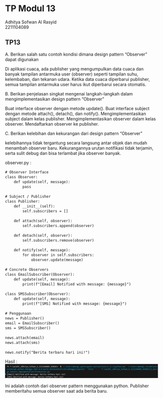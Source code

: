 
# TP Modul 13

Adhitya Sofwan Al Rasyid <br>
2211104089

## TP13

A. Berikan salah satu contoh kondisi dimana design pattern “Observer” dapat digunakan

Di aplikasi cuaca, ada publisher yang mengumpulkan data cuaca dan banyak tampilan antarmuka user (observer) seperti tampilan suhu, kelembaban, dan tekanan udara. Ketika data cuaca diperbarui publisher, semua tampilan antarmuka user harus ikut diperbarui secara otomatis.

B. Berikan penjelasan singkat mengenai langkah-langkah dalam mengimplementasikan design pattern “Observer”

Buat interface observer dengan metode update(). Buat interface subject dengan metode attach(), detach(), dan notify(). Mengimplementasikan subject dalam kelas publisher. Mengimplementasikan observer dalam kelas observer. Mendaftarkan observer ke publisher.

C. Berikan kelebihan dan kekurangan dari design pattern “Observer”

kelebihannya tidak tergantung secara langsung antar objek dan mudah menambah observer baru. Kekurangannya urutan notifikasi tidak terjamin, serta sulit debug dan bisa terlambat jika observer banyak.


observer.py :
```
# Observer Interface
class Observer:
    def update(self, message):
        pass

# Subject / Publisher
class Publisher:
    def __init__(self):
        self.subscribers = []

    def attach(self, observer):
        self.subscribers.append(observer)

    def detach(self, observer):
        self.subscribers.remove(observer)

    def notify(self, message):
        for observer in self.subscribers:
            observer.update(message)

# Concrete Observers
class EmailSubscriber(Observer):
    def update(self, message):
        print(f"[Email] Notified with message: {message}")

class SMSSubscriber(Observer):
    def update(self, message):
        print(f"[SMS] Notified with message: {message}")

# Penggunaan
news = Publisher()
email = EmailSubscriber()
sms = SMSSubscriber()

news.attach(email)
news.attach(sms)

news.notify("Berita terbaru hari ini!")
```

Hasil :<br>
![alt text](observer.png)

Ini adalah contoh dari observer pattern menggunakan python. Publisher memberitahu semua observer saat ada berita baru.